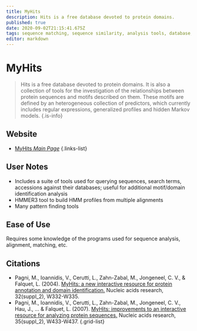 ```yaml
---
title: MyHits
description: Hits is a free database devoted to protein domains.
published: true
date: 2020-09-02T21:15:41.675Z
tags: sequence matching, sequence similarity, analysis tools, database, sequnce analysis, protein domain
editor: markdown
---
```


# MyHits

> Hits is a free database devoted to protein domains. It is also a collection of tools for the investigation of the relationships between protein sequences and motifs described on them. These motifs are defined by an heterogeneous collection of predictors, which currently includes regular expressions, generalized profiles and hidden Markov models. 
{.is-info}

 

## Website 

- [MyHits *Main Page*](https://myhits.sib.swiss/)
 {.links-list}

## User Notes
- Includes a suite of tools used for querying sequences, search terms, accessions against their databases; useful for additional motif/domain identification analysis
- HMMER3 tool to build HMM profiles from multiple alignments
- Many pattern finding tools
## Ease of Use
Requires some knowledge of the programs used for sequence analysis, alignment, matching, etc.


## Citations

- Pagni, M., Ioannidis, V., Cerutti, L., Zahn-Zabal, M., Jongeneel, C. V., & Falquet, L. (2004). [MyHits: a new interactive resource for protein annotation and domain identification.](https://academic.oup.com/nar/article/32/suppl_2/W332/1040786) Nucleic acids research, 32(suppl_2), W332-W335.
- Pagni, M., Ioannidis, V., Cerutti, L., Zahn-Zabal, M., Jongeneel, C. V., Hau, J., ... & Falquet, L. (2007). [MyHits: improvements to an interactive resource for analyzing protein sequences.](https://academic.oup.com/nar/article/35/suppl_2/W433/2923197) Nucleic acids research, 35(suppl_2), W433-W437.
{.grid-list}
